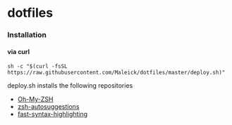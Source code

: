 # dotfiles

### Installation

#### via curl
```shell
sh -c "$(curl -fsSL https://raw.githubusercontent.com/Maleick/dotfiles/master/deploy.sh)"
```

deploy.sh installs the following repositories

- [Oh-My-ZSH](https://github.com/ohmyzsh/ohmyzsh)
- [zsh-autosuggestions](https://github.com/zsh-users/zsh-autosuggestions)
- [fast-syntax-highlighting](https://github.com/zdharma/fast-syntax-highlighting)
